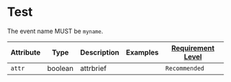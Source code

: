 # Test

<!-- semconv event -->
The event name MUST be `myname`.

| Attribute  | Type | Description  | Examples  | [Requirement Level](https://github.com/open-telemetry/opentelemetry-specification/blob/main/specification/common/attribute-requirement-level.md) |
|---|---|---|---|---|
| `attr` | boolean | attrbrief |  | `Recommended` |
<!-- endsemconv -->
